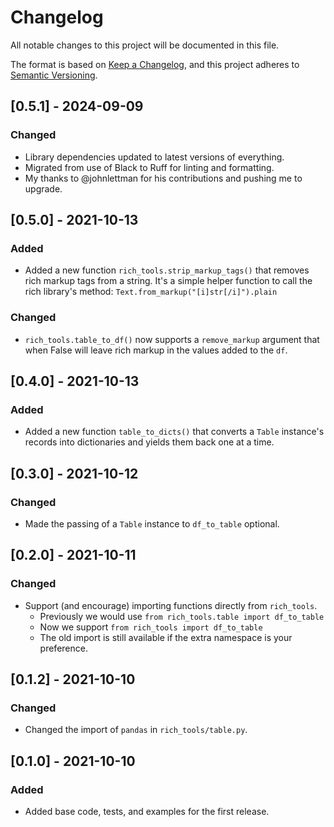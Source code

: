 # Changelog

All notable changes to this project will be documented in this file.

The format is based on [Keep a Changelog](https://keepachangelog.com/en/1.0.0/),
and this project adheres to [Semantic Versioning](https://semver.org/spec/v2.0.0.html).

## [0.5.1] - 2024-09-09

### Changed

- Library dependencies updated to latest versions of everything.
- Migrated from use of Black to Ruff for linting and formatting.
- My thanks to @johnlettman for his contributions and pushing me to upgrade.

## [0.5.0] - 2021-10-13

### Added

- Added a new function `rich_tools.strip_markup_tags()` that removes rich markup tags from a string. 
  It's a simple helper function to call the rich library's method: `Text.from_markup("[i]str[/i]").plain`

### Changed

- `rich_tools.table_to_df()` now supports a `remove_markup` argument that when False will leave rich markup in the
  values added to the `df`.


## [0.4.0] - 2021-10-13

### Added

- Added a new function `table_to_dicts()` that converts a `Table` instance's records into dictionaries and 
yields them back one at a time.


## [0.3.0] - 2021-10-12

### Changed

- Made the passing of a `Table` instance to `df_to_table` optional.


## [0.2.0] - 2021-10-11

### Changed

- Support (and encourage) importing functions directly from `rich_tools`.
  - Previously we would use `from rich_tools.table import df_to_table`
  - Now we support `from rich_tools import df_to_table`
  - The old import is still available if the extra namespace is your preference. 


## [0.1.2] - 2021-10-10

### Changed

- Changed the import of `pandas` in `rich_tools/table.py`.


## [0.1.0] - 2021-10-10

### Added

- Added base code, tests, and examples for the first release.